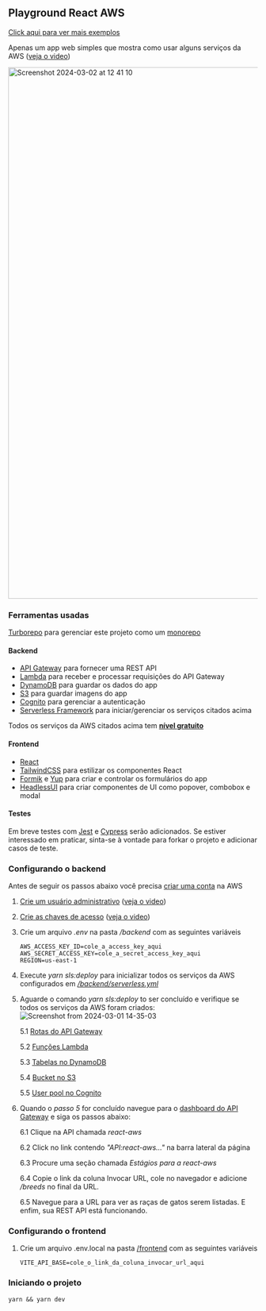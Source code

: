 ## Playground React AWS

[Click aqui para ver mais exemplos](https://github.com/cicerohen/playground)

Apenas um app web simples que mostra como usar alguns serviços da AWS ([veja o video](https://github.com/cicerohen/playground-react-aws/assets/819041/b2328919-f2a1-428f-85ff-e9bdabbc4a8d))

<img width="1071" alt="Screenshot 2024-03-02 at 12 41 10" src="https://github.com/cicerohen/playground-react-aws/assets/819041/04f6bb51-dfc7-4b37-9b2a-f031b19b566a">

### Ferramentas usadas

[Turborepo](https://turbo.build/repo) para gerenciar este projeto como um [monorepo](https://dev.to/stanley/monorepo-o-que-e-devo-usar-133c)

#### Backend

- [API Gateway](https://aws.amazon.com/pt/api-gateway/?nc1=h_ls) para fornecer uma REST API
- [Lambda](https://aws.amazon.com/pt/lambda/?nc1=h_ls) para receber e processar requisições do API Gateway
- [DynamoDB](https://aws.amazon.com/pt/pm/dynamodb/?nc1=h_ls) para guardar os dados do app
- [S3](https://aws.amazon.com/pt/s3/?nc1=h_ls) para guardar imagens do app
- [Cognito](https://aws.amazon.com/pt/cognito/?nc1=h_ls) para gerenciar a autenticação
- [Serverless Framework](https://www.serverless.com/framework/docs) para iniciar/gerenciar os serviços citados acima

Todos os serviços da AWS citados acima tem [**nível gratuito**](https://aws.amazon.com/pt/free/?all-free-tier.sort-by=item.additionalFields.SortRank&all-free-tier.sort-order=asc&awsf.Free%20Tier%20Types=*all&awsf.Free%20Tier%20Categories=*all)

#### Frontend

- [React](https://react.dev/)
- [TailwindCSS](https://tailwindcss.com/) para estilizar os componentes React
- [Formik](https://formik.org/) e [Yup](https://github.com/jquense/yup) para criar e controlar os formulários do app
- [HeadlessUI](https://headlessui.com/) para criar componentes de UI como popover, combobox e modal

#### Testes

Em breve testes com [Jest](https://jestjs.io/) e [Cypress](https://www.cypress.io/) serão adicionados. Se estiver interessado em praticar, sinta-se à vontade para forkar o projeto e adicionar casos de teste.

### Configurando o backend

Antes de seguir os passos abaixo você precisa [criar uma conta](https://portal.aws.amazon.com/billing/signup#/start/email) na AWS

1. [Crie um usuário administrativo](https://docs.aws.amazon.com/pt_br/SetUp/latest/UserGuide/setup-configadminuser.html) ([veja o video](https://github.com/cicerohen/playground-react-aws/assets/819041/2429a1ed-249d-420c-97fa-b163fa436550))

2. [Crie as chaves de acesso](https://docs.aws.amazon.com/pt_br/IAM/latest/UserGuide/id_credentials_access-keys.html?icmpid=docs_iam_console#Using_CreateAccessKey) ([veja o video](https://github.com/cicerohen/playground-react-aws/assets/819041/2429a1ed-249d-420c-97fa-b163fa436550))

3. Crie um arquivo _.env_ na pasta _/backend_ com as seguintes variáveis

   ```
   AWS_ACCESS_KEY_ID=cole_a_access_key_aqui
   AWS_SECRET_ACCESS_KEY=cole_a_secret_access_key_aqui
   REGION=us-east-1
   ```

4. Execute _yarn sls:deploy_  para inicializar todos os serviços da AWS configurados em [_/backend/serverless.yml_](/backend/serverless.yml)

5. Aguarde o comando _yarn sls:deploy_ to ser concluído e verifique se todos os serviços da AWS foram criados:
![Screenshot from 2024-03-01 14-35-03](https://github.com/cicerohen/playground-react-aws/assets/819041/c8668cd5-1b0e-43e2-9d5c-74d36a49d805)

   5.1 [Rotas do API Gateway](https://us-east-1.console.aws.amazon.com/apigateway/main/apis?region=us-east-1)

   5.2 [Funções Lambda](https://us-east-1.console.aws.amazon.com/lambda/home?region=us-east-1#/functions)

   5.3 [Tabelas no DynamoDB](https://us-east-1.console.aws.amazon.com/dynamodbv2/home?region=us-east-1#tables)

   5.4 [Bucket no S3](https://s3.console.aws.amazon.com/s3/home?region=us-east-1#)

   5.5 [User pool no Cognito](https://us-east-1.console.aws.amazon.com/cognito/v2/idp/user-pools?region=us-east-1)

7. Quando o _passo 5_ for concluído navegue para o [dashboard do API Gateway](https://us-east-1.console.aws.amazon.com/apigateway/main/apis?region=us-east-1) e siga os passos abaixo:

   6.1 Clique na API chamada _react-aws_

   6.2 Click no link contendo _"API:react-aws..."_ na barra lateral da página

   6.3 Procure uma seção chamada _Estágios para a react-aws_

   6.4 Copie o link da coluna Invocar URL, cole no navegador e adicione _/breeds_ no final da URL.

   6.5 Navegue para a URL para ver as raças de gatos serem listadas. E enfim, sua REST API está funcionando.

### Configurando o frontend

1. Crie um arquivo .env.local na pasta [/frontend](/frontend) com as seguintes variáveis

   ```
   VITE_API_BASE=cole_o_link_da_coluna_invocar_url_aqui
   ```

### Iniciando o projeto

```
yarn && yarn dev
```
